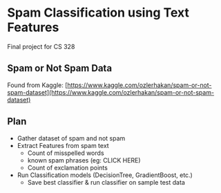 # Spam Classification using Text Features
Final project for CS 328

## Spam or Not Spam Data
Found from Kaggle: [https://www.kaggle.com/ozlerhakan/spam-or-not-spam-dataset](https://www.kaggle.com/ozlerhakan/spam-or-not-spam-dataset)

## Plan
- Gather dataset of spam and not spam
- Extract Features from spam text
  - Count of misspelled words
  - known spam phrases (eg: CLICK HERE)
  - Count of exclamation points
- Run Classification models (DecisionTree, GradientBoost, etc.)
  - Save best classifier & run classifier on sample test data